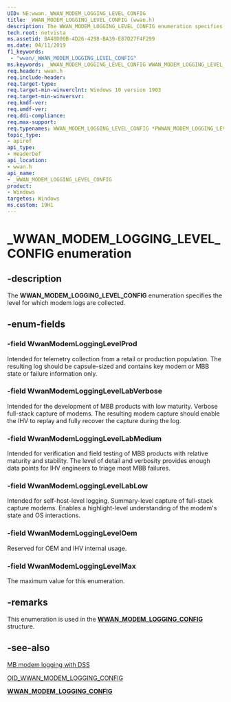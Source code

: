 ```yaml
---
UID: NE:wwan._WWAN_MODEM_LOGGING_LEVEL_CONFIG
title: _WWAN_MODEM_LOGGING_LEVEL_CONFIG (wwan.h)
description: The WWAN_MODEM_LOGGING_LEVEL_CONFIG enumeration specifies the level for which modem logs are collected.
tech.root: netvista
ms.assetid: BA48D00B-4D26-4298-BA39-E87D27F4F299
ms.date: 04/11/2019
f1_keywords:
 - "wwan/_WWAN_MODEM_LOGGING_LEVEL_CONFIG"
ms.keywords: _WWAN_MODEM_LOGGING_LEVEL_CONFIG WWAN_MODEM_LOGGING_LEVEL_CONFIG *PWWAN_MODEM_LOGGING_LEVEL_CONFIG 
req.header: wwan.h
req.include-header:
req.target-type:
req.target-min-winverclnt: Windows 10 version 1903
req.target-min-winversvr:
req.kmdf-ver:
req.umdf-ver:
req.ddi-compliance:
req.max-support:
req.typenames: WWAN_MODEM_LOGGING_LEVEL_CONFIG *PWWAN_MODEM_LOGGING_LEVEL_CONFIG
topic_type: 
- apiref
api_type: 
- HeaderDef
api_location: 
- wwan.h
api_name: 
- _WWAN_MODEM_LOGGING_LEVEL_CONFIG
product:
- Windows
targetos: Windows
ms.custom: 19H1
---
```


# _WWAN_MODEM_LOGGING_LEVEL_CONFIG enumeration

## -description

The **WWAN_MODEM_LOGGING_LEVEL_CONFIG** enumeration specifies the level for which modem logs are collected.

## -enum-fields

### -field WwanModemLoggingLevelProd

Intended for telemetry collection from a retail or production population. The resulting log should be capsule-sized and contains key modem or MBB state or failure information only.

### -field WwanModemLoggingLevelLabVerbose

Intended for the development of MBB products with low maturity. Verbose full-stack capture of modems. The resulting modem capture should enable the IHV to replay and fully recover the capture during the log.

### -field WwanModemLoggingLevelLabMedium

Intended for verification and field testing of MBB products with relative maturity and stability. The level of detail and verbosity provides enough data points for IHV engineers to triage most MBB failures.

### -field WwanModemLoggingLevelLabLow

Intended for self-host-level logging. Summary-level capture of full-stack capture modems. Enables a highlight-level understanding of the modem's state and OS interactions.

### -field WwanModemLoggingLevelOem

Reserved for OEM and IHV internal usage.

### -field WwanModemLoggingLevelMax

The maximum value for this enumeration.

## -remarks

This enumeration is used in the [**WWAN_MODEM_LOGGING_CONFIG**](../wwan/ns-wwan-_wwan_modem_logging_config.md) structure.

## -see-also

[MB modem logging with DSS](https://docs.microsoft.com/windows-hardware/drivers/network/mb-modem-logging-with-dss)

[OID_WWAN_MODEM_LOGGING_CONFIG](https://docs.microsoft.com/windows-hardware/drivers/network/oid-wwan-modem-logging-config)

[**WWAN_MODEM_LOGGING_CONFIG**](../wwan/ns-wwan-_wwan_modem_logging_config.md)
